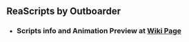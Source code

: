 ## ReaScripts by Outboarder

* ### Scripts info and Animation Preview at [Wiki Page](https://github.com/Outboarder/ReaScripts/wiki/Hi-and-Welcome)
